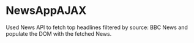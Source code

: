 # NewsAppAJAX
Used News API to fetch top headlines filtered by source: BBC News and populate the DOM with the fetched News.
